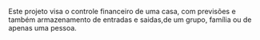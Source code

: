 Este projeto visa o controle financeiro de uma casa, com previsões e também armazenamento de entradas e saidas,de um grupo, família ou de apenas uma pessoa.